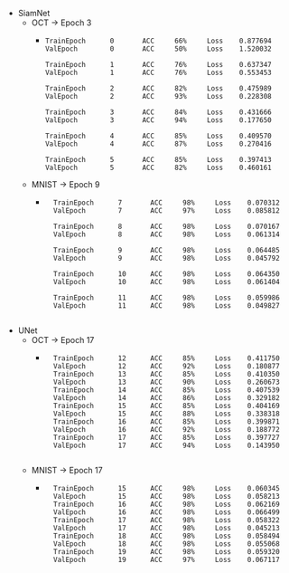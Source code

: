 * SiamNet
  * OCT -> Epoch 3
      * ```
        TrainEpoch      0       ACC     66%     Loss    0.877694
        ValEpoch        0       ACC     50%     Loss    1.520032
        
        TrainEpoch      1       ACC     76%     Loss    0.637347
        ValEpoch        1       ACC     76%     Loss    0.553453
        
        TrainEpoch      2       ACC     82%     Loss    0.475989
        ValEpoch        2       ACC     93%     Loss    0.228308
        
        TrainEpoch      3       ACC     84%     Loss    0.431666
        ValEpoch        3       ACC     94%     Loss    0.177650
    
        TrainEpoch      4       ACC     85%     Loss    0.409570
        ValEpoch        4       ACC     87%     Loss    0.270416
        
        TrainEpoch      5       ACC     85%     Loss    0.397413
        ValEpoch        5       ACC     82%     Loss    0.460161
  * MNIST -> Epoch 9
    * ```
        TrainEpoch      7       ACC     98%     Loss    0.070312
        ValEpoch        7       ACC     97%     Loss    0.085812

        TrainEpoch      8       ACC     98%     Loss    0.070167
        ValEpoch        8       ACC     98%     Loss    0.061314
        
        TrainEpoch      9       ACC     98%     Loss    0.064485
        ValEpoch        9       ACC     98%     Loss    0.045792
        
        TrainEpoch      10      ACC     98%     Loss    0.064350
        ValEpoch        10      ACC     98%     Loss    0.061404
        
        TrainEpoch      11      ACC     98%     Loss    0.059986
        ValEpoch        11      ACC     98%     Loss    0.049827
 	```
* UNet
  * OCT -> Epoch 17
    * ```
        TrainEpoch      12      ACC     85%     Loss    0.411750
        ValEpoch        12      ACC     92%     Loss    0.180877
        TrainEpoch      13      ACC     85%     Loss    0.410350
        ValEpoch        13      ACC     90%     Loss    0.260673
        TrainEpoch      14      ACC     85%     Loss    0.407539
        ValEpoch        14      ACC     86%     Loss    0.329182
        TrainEpoch      15      ACC     85%     Loss    0.404169
        ValEpoch        15      ACC     88%     Loss    0.338318
        TrainEpoch      16      ACC     85%     Loss    0.399871
        ValEpoch        16      ACC     92%     Loss    0.188772
        TrainEpoch      17      ACC     85%     Loss    0.397727
        ValEpoch        17      ACC     94%     Loss    0.143950
    ```
  * MNIST -> Epoch 17
    * ```
        TrainEpoch      15      ACC     98%     Loss    0.060345
        ValEpoch        15      ACC     98%     Loss    0.058213
        TrainEpoch      16      ACC     98%     Loss    0.062169
        ValEpoch        16      ACC     98%     Loss    0.066499
        TrainEpoch      17      ACC     98%     Loss    0.058322
        ValEpoch        17      ACC     98%     Loss    0.045213
        TrainEpoch      18      ACC     98%     Loss    0.058494
        ValEpoch        18      ACC     98%     Loss    0.055068
        TrainEpoch      19      ACC     98%     Loss    0.059320
        ValEpoch        19      ACC     97%     Loss    0.067117
    ```

